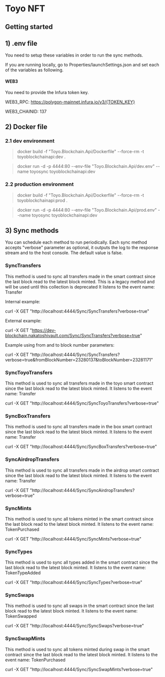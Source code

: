 # Toyo NFT

## Getting started

## 1) .env file

You need to setup these variables in order to run the sync methods.

If you are running locally, go to Properties/launchSettings.json and set each of the variables as following.

#### WEB3

You need to provide the Infura token key.

WEB3_RPC: https://polygon-mainnet.infura.io/v3/{TOKEN_KEY}

WEB3_CHAINID: 137

## 2) Docker file



### 2.1 dev environment
> docker build -f "Toyo.Blockchain.Api/Dockerfile" --force-rm -t toyoblockchainapi:dev .

> docker run -d -p 4444:80 --env-file "Toyo.Blockchain.Api/dev.env" --name toyosync toyoblockchainapi:dev

### 2.2 production environment
> docker build -f "Toyo.Blockchain.Api/Dockerfile" --force-rm -t toyoblockchainapi:prod .

> docker run -d -p 4444:80 --env-file "Toyo.Blockchain.Api/prod.env" --name toyosync toyoblockchainapi:dev

## 3) Sync methods

You can schedule each method to run periodically.
Each sync method accepts "verbose" parameter as optional, it outputs the log to the response stream and to the host console. The default value is false.

### SyncTransfers

This method is used to sync all transfers made in the smart contract since the last block read to the latest block minted.
This is a legacy method and  will be used until this collection is deprecated
It listens to the event name: Transfer

Internal example:

curl -X GET "http://localhost:4444/Sync/SyncTransfers?verbose=true"

External example:

curl -X GET "https://dev-blockchain.nakatoshivault.com/Sync/SyncTransfers?verbose=true"

Example using from and to block number parameters:

curl -X GET "http://localhost:4444/Sync/SyncTransfers?verbose=true&fromBlockNumber=23280137&toBlockNumber=23281171"

### SyncToyoTransfers

This method is used to sync all transfers made in the toyo smart contract since the last block read to the latest block minted.
It listens to the event name: Transfer

curl -X GET "http://localhost:4444/Sync/SyncToyoTransfers?verbose=true"

### SyncBoxTransfers

This method is used to sync all transfers made in the box smart contract since the last block read to the latest block minted.
It listens to the event name: Transfer

curl -X GET "http://localhost:4444/Sync/SyncBoxTransfers?verbose=true"

### SyncAirdropTransfers

This method is used to sync all transfers made in the airdrop smart contract since the last block read to the latest block minted.
It listens to the event name: Transfer

curl -X GET "http://localhost:4444/Sync/SyncAirdropTransfers?verbose=true"

### SyncMints

This method is used to sync all tokens minted in the smart contract since the last block read to the latest block minted.
It listens to the event name: TokenPurchased

curl -X GET "http://localhost:4444/Sync/SyncMints?verbose=true"

### SyncTypes

This method is used to sync all types added in the smart contract since the last block read to the latest block minted.
It listens to the event name: TokenTypeAdded

curl -X GET "http://localhost:4444/Sync/SyncTypes?verbose=true"

### SyncSwaps

This method is used to sync all swaps in the smart contract since the last block read to the latest block minted.
It listens to the event name: TokenSwapped

curl -X GET "http://localhost:4444/Sync/SyncSwaps?verbose=true"

### SyncSwapMints

This method is used to sync all tokens minted during swap in the smart contract since the last block read to the latest block minted.
It listens to the event name: TokenPurchased

curl -X GET "http://localhost:4444/Sync/SyncSwapMints?verbose=true"